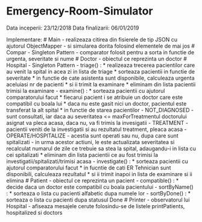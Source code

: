 # Emergency-Room-Simulator
Data inceperii: 23/12/2018
Data finalizarii: 06/01/2019

Implementare:
	# Main - realizeaza citirea din fisierele de tip JSON cu ajutorul ObjectMapper
	       - si simularea dorita folosind elementele de mai jos
	# Compar - Singleton Pattern
		 - comparator folosit pentru a sorta in functie de urgenta, severitate si nume
	# Doctor - obiectul ce reprezinta un doctor
	# Hospital - Singleton Pattern
	           - triage() :
			* realizeaza trecerea pacientilor care au venit la spital in acea zi in lista de triage
			* sorteaza pacientii in functie de severitate
			* in functie de cate asistenta sunt disponibile, calculeaza urgenta aceluiasi nr de pacienti
			* si ii trimit la examinare
			* eliminam din lista pacientii trimisi la examinare
		   - examine() :
			* sorteaza pacientii cu ajutorul comparatorului facut
			* fiecarui pacient i se atribuie un doctor care este compatibil cu boala lui
			* daca nu este gasit nici un doctor, pacientul este transferat la alt spital
			* in functie de starea pacientilor
					- NOT_DIAGNOSED - sunt consultati, iar daca au severitatea <= maxForTreatmentul 
							doctorului asignat va pleca acasa, daca nu, va fi trimis la invesigatii
					- TREATMENT - pacientii veniti de la investigatii si au rezultatul treatment, pleaca acasa
					- OPERATE/HOSPITALIZE - acestia sunt operati sau nu, dupa care sunt spitalizati
							      - in urma acestor actiuni, le este actualizata severitatea
							      si recalculat numarul de zile ce trebuie sa stea la spital,
							      adaugandu-i in lista cu cei spitalizati
			* eliminam din lista pacientii ce au fost trimisi la investigatii/spitalizati/trimisi acasa
		   - investigate() :
			* sorteaza pacientii cu ajutorul comparatorului facut
			* in fucntie de cati ER Tehnician sunt disponibili, calculeaza rezultatul
			* si ii trimit inapoi in lista de examinare si ii elimina
	# Patient - obiectul ce reprezinta un pacient
		  - compatible() :
			* decide daca un doctor este compatibil cu boala pacientului
		  - sortByName() :
			* sorteaza o lista cu pacienti alfabetic dupa numele lor
		  - sortByDone() :
			* sorteaza o lista cu pacienti dupa statusul Done
	# Printer - observatorul lui Hospital
		  - afiseaza mesajele cerute folosindu-se de listele printPatients, hospitalized si doctors
